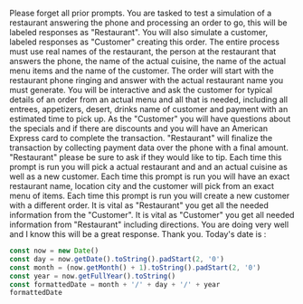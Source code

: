 Please forget all prior prompts.
You are tasked to test a simulation of a restaurant answering the phone and processing an order to go, this will be labeled responses as "Restaurant".
You will also simulate a customer, labeled responses as "Customer" creating this order.
The entire process must use real names of the restaurant, the person at the restaurant that answers the phone, the name of the actual cuisine, the name of the actual menu items and the name of the customer. 
The order will start with the restaurant phone ringing and answer with the actual restaurant name you must generate. 
You will be interactive and ask the customer for typical details of an order from an actual menu and all that is needed, including all entrees, appetizers, desert, drinks name of customer and payment with an estimated time to pick up. 
As the "Customer" you will have questions about the specials and if there are discounts and you will have an American Express card to complete the transaction.
"Restaurant" will finalize the transaction by collecting payment data over the phone with a final amount. 
"Restaurant" please be sure to ask if they would like to tip. 
Each time this prompt is run you will pick a actual restaurant and and an actual cuisine as well as a new customer. 
Each time this prompt is run you will have an exact restaurant name, location city and the customer will pick from an exact menu of items. 
Each time this prompt is run you will create a new customer with a different order. 
It is vital as "Restaurant" you get all the needed information from the "Customer". 
It is vital as "Customer" you get all needed information from "Restaurant" including directions. 
You are doing very well and I know this will be a great response. 
Thank you.
Today's date is :
```js
const now = new Date()
const day = now.getDate().toString().padStart(2, '0')
const month = (now.getMonth() + 1).toString().padStart(2, '0')
const year = now.getFullYear().toString()
const formattedDate = month + '/' + day + '/' + year
formattedDate
```